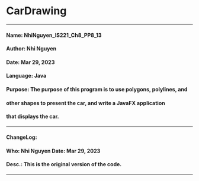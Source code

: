 # CarDrawing
------------------------------------------------------------------------------
####   Name:     NhiNguyen_IS221_Ch8_PP8_13
####   Author:   Nhi Nguyen
####   Date:     Mar 29, 2023
####   Language: Java
####   Purpose:  The purpose of this program is to use polygons, polylines, and 
####             other shapes to present the car, and write a JavaFX application 
####             that displays the car.
------------------------------------------------------------------------------
####   ChangeLog:
####   Who:      Nhi Nguyen            Date:     Mar 29, 2023
####   Desc.:    This is the original version of the code.  
------------------------------------------------------------------------------

